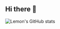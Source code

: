 ## Hi there 👋

![Lemon's GitHub stats](https://github-readme-stats.vercel.app/api?username=Lemon001017&count_private=true&show_icons=true&theme=radical)

